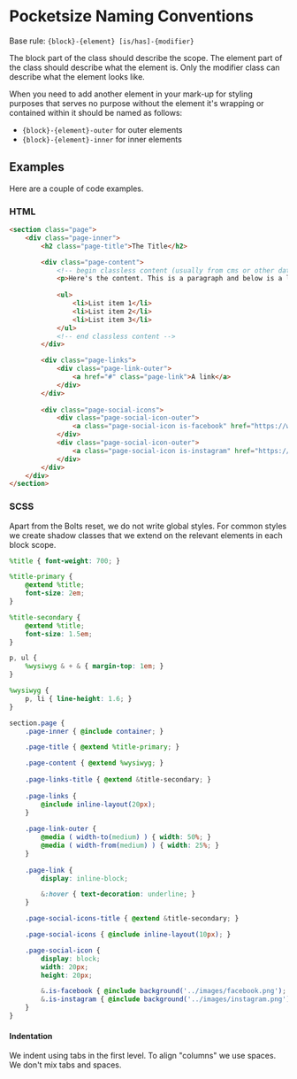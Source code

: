 # Pocketsize Naming Conventions

Base rule: `{block}-{element} [is/has]-{modifier}`

The block part of the class should describe the scope.
The element part of the class should describe what the element is.
Only the modifier class can describe what the element looks like.

When you need to add another element in your mark-up for styling purposes that serves no purpose without the element it's wrapping or contained within it should be named as follows:
* `{block}-{element}-outer` for outer elements
* `{block}-{element}-inner` for inner elements

## Examples

Here are a couple of code examples.

### HTML

```html
<section class="page">
	<div class="page-inner">
		<h2 class="page-title">The Title</h2>

		<div class="page-content">
			<!-- begin classless content (usually from cms or other data source) -->
			<p>Here's the content. This is a paragraph and below is a list.</p>
	
			<ul>
				<li>List item 1</li>
				<li>List item 2</li>
				<li>List item 3</li>
			</ul>
			<!-- end classless content -->
		</div>

		<div class="page-links">
			<div class="page-link-outer">
				<a href="#" class="page-link">A link</a>
			</div>
		</div>
		
		<div class="page-social-icons">
			<div class="page-social-icon-outer">
				<a class="page-social-icon is-facebook" href="https://www.facebook.com"></a>
			</div>
			<div class="page-social-icon-outer">
				<a class="page-social-icon is-instagram" href="https://www.instagram.com"></a>
			</div>
		</div>
	</div>
</section>
```

### SCSS

Apart from the Bolts reset, we do not write global styles. For common styles we create shadow classes that we extend on the relevant elements in each block scope.

```scss
%title { font-weight: 700; }

%title-primary {
	@extend %title;
	font-size: 2em;
}

%title-secondary {
	@extend %title;
	font-size: 1.5em;
}

p, ul {
	%wysiwyg & + & { margin-top: 1em; }
}

%wysiwyg {
	p, li { line-height: 1.6; }
}

section.page {
	.page-inner { @include container; }

	.page-title { @extend %title-primary; }

	.page-content { @extend %wysiwyg; }
	
	.page-links-title { @extend &title-secondary; }
	
	.page-links {
		@include inline-layout(20px);
	}
	
	.page-link-outer {
		@media ( width-to(medium) ) { width: 50%; }
		@media ( width-from(medium) ) { width: 25%; }
	}
	
	.page-link {
		display: inline-block;

		&:hover { text-decoration: underline; }
	}

	.page-social-icons-title { @extend &title-secondary; }

	.page-social-icons { @include inline-layout(10px); }

	.page-social-icon {
		display: block;
		width: 20px;
		height: 20px;

		&.is-facebook { @include background('../images/facebook.png'); }
		&.is-instagram { @include background('../images/instagram.png'); }
	}
}
```

#### Indentation

We indent using tabs in the first level. To align "columns" we use spaces. We don't mix tabs and spaces.
